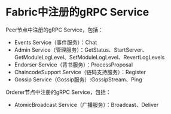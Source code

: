 # Fabric中注册的gRPC Service
Peer节点中注册的gRPC Service，包括：
* Events Service（事件服务）：Chat
* Admin Service（管理服务）：GetStatus、StartServer、GetModuleLogLevel、SetModuleLogLevel、RevertLogLevels
* Endorser Service（背书服务）：ProcessProposal
* ChaincodeSupport Service（链码支持服务）：Register
* Gossip Service（Gossip服务）:GossipStream、Ping

Orderer节点中注册的gRPC Service，包括：
* AtomicBroadcast Service（广播服务）：Broadcast、Deliver
